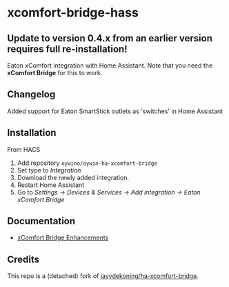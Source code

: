 # xcomfort-bridge-hass
## Update to version 0.4.x from an earlier version requires full re-installation!

Eaton xComfort integration with Home Assistant. Note that you need the **xComfort Bridge** for this to work.

## Changelog

Added support for Eaton SmartStick outlets as 'switches' in Home Assistant

## Installation

From HACS

1. Add repository `oywino/oywin-ha-xcomfort-bridge`
2. Set type to _Integration_
3. Download the newly added integration.
4. Restart Home Assistant
5. Go to _Settings -> Devices & Services -> Add integration -> Eaton xComfort Bridge_

## Documentation

- [xComfort Bridge Enhancements](docs/docs_summary.md)

## Credits

This repo is a (detached) fork of [javydekoning/ha-xcomfort-bridge](https://github.com/javydekoning/ha-xcomfort-bridge). 
